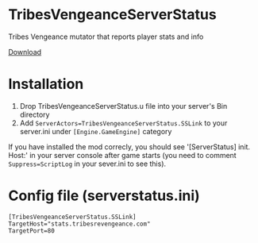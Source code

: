 TribesVengeanceServerStatus
===========================

Tribes Vengeance mutator that reports player stats and info

[Download](https://github.com/jkelin/TribesVengeanceServerStatus/releases)

Installation
============

1. Drop TribesVengeanceServerStatus.u file into your server's Bin directory
2. Add `ServerActors=TribesVengeanceServerStatus.SSLink` to your server.ini under `[Engine.GameEngine]` category

If you have installed the mod correcly, you should see '[ServerStatus] init. Host:' in your server console after game starts (you need to comment `Suppress=ScriptLog` in your sever.ini to see this).

Config file (serverstatus.ini)
==============================
```
[TribesVengeanceServerStatus.SSLink]
TargetHost="stats.tribesrevengeance.com"
TargetPort=80
```
